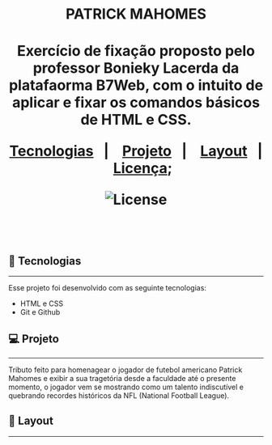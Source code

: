 <h1 align="center"> PATRICK MAHOMES <h1>

<p align="center">
Exercício de fixação proposto pelo professor Bonieky Lacerda da platafaorma B7Web, com o intuito de aplicar e fixar os comandos básicos de HTML e CSS.
</p>

<p align="center">
<a href="#-tecnologias">Tecnologias</a>&nbsp;&nbsp;&nbsp;|&nbsp;&nbsp;&nbsp;
<a href="#-projeto">Projeto</a>&nbsp;&nbsp;&nbsp;|&nbsp;&nbsp;&nbsp;
<a href="#-layout">Layout</a>&nbsp;&nbsp;&nbsp;|&nbsp;&nbsp;&nbsp;
<a href="#memo-Licença">Licença</a>;
</p>

<p align="center">
  <img alt="License" src="https://img.shields.io/static/v1?Label=license&message=MIT&Color=49AA2&&labelColor=000000">
  </p>

  <br>

  <p align="center">

</p>

## 🚀 Tecnologias

---

Esse projeto foi desenvolvido com as seguinte tecnologias:

- HTML e CSS
- Git e Github

## 💻 Projeto

---

Tributo feito para homenagear o jogador de futebol americano Patrick Mahomes e exibir a sua tragetória desde a faculdade até o presente momento, o jogador vem se mostrando como um talento indiscutível e quebrando recordes históricos da NFL (National Football League).

## 📝 Layout

---

